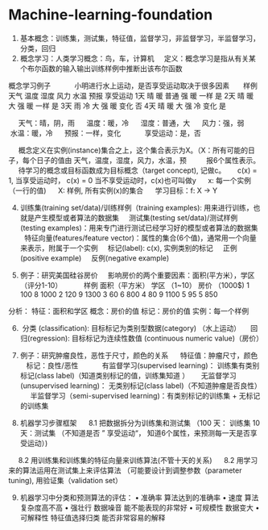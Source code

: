 # Machine-learning-foundation
1. 基本概念：训练集，测试集，特征值，监督学习，非监督学习，半监督学习，分类，回归
2. 概念学习：人类学习概念：鸟，车，计算机
    定义：概念学习是指从有关某个布尔函数的输入输出训练样例中推断出该布尔函数

概念学习例子
     
     小明进行水上运动，是否享受运动取决于很多因素
     
样例	天气	温度	湿度	风力	水温	预报	享受运动
1天	晴	暖	普通	强	暖	一样	是
2天	晴	暖	大	强	暖	一样	是
3天	雨	冷	大	强	暖	变化	否
4天  	晴	暖	大	强	冷	变化	是





     天气：晴，阴，雨
     温度：暖，冷
     湿度：普通，大
     风力：强，弱
     水温：暖，冷
     预报：一样，变化
     
     享受运动：是，否

     概念定义在实例(instance)集合之上，这个集合表示为X。（X：所有可能的日子，每个日子的值由 天气，温度，湿度，风力，水温，预          报6个属性表示。
     待学习的概念或目标函数成为目标概念（target concept), 记做c。
     c(x) = 1, 当享受运动时， c(x) = 0 当不享受运动时，c(x)也可叫做y
     x: 每一个实例（一行的值)
     X: 样例, 所有实例(x)的集合
     学习目标：f: X -> Y




4. 训练集(training set/data)/训练样例（training examples): 用来进行训练，也就是产生模型或者算法的数据集
    测试集(testing set/data)/测试样例 (testing examples)：用来专门进行测试已经学习好的模型或者算法的数据集
    特征向量(features/feature vector)：属性的集合(6个值)，通常用一个向量来表示，附属于一个实例
    标记(label): c(x), 实例类别的标记
    正例(positive example)
    反例(negative example)




5. 例子：研究美国硅谷房价
    影响房价的两个重要因素：面积(平方米），学区（评分1-10）
   
     
样例	面积（平方米）	学区 （1~10）	房价 （1000$)
1	100	8	1000
2	120	9	1300
3	60	6	800
4	80	9	1100
5	95	5	850

分析：
特征：面积和学区
概念：房价的值
标记：房价的值
实例：每一个样例

6.  分类 (classification): 目标标记为类别型数据(category) （水上运动）
    回归(regression): 目标标记为连续性数值 (continuous numeric value)（房价）


7. 例子：研究肿瘤良性，恶性于尺寸，颜色的关系
     特征值：肿瘤尺寸，颜色
     标记：良性/恶性
     
     有监督学习(supervised learning)： 训练集有类别标记(class label)（知道类别标记的值，训练集知道  ）
     无监督学习(unsupervised learning)： 无类别标记(class label)（不知道肿瘤是否良性）
     半监督学习（semi-supervised learning)：有类别标记的训练集 + 无标记的训练集

8. 机器学习步骤框架
     8.1 把数据拆分为训练集和测试集
（100 天： 训练集
    10天：测试集 （不知道是否 ” 享受运动“， 知道6个属性，来预测每一天是否享受运动）)

     8.2 用训练集和训练集的特征向量来训练算法(不管十天的关系)
     8.2 用学习来的算法运用在测试集上来评估算法 （可能要设计到调整参数（parameter tuning), 用验证集（validation set）


9. 机器学习中分类和预测算法的评估：
	• 准确率   算法达到的准确率
	• 速度      算法复杂度高不高
	• 强壮行   数据噪音   能不能表现的非常好
	• 可规模性  数据变大
	• 可解释性   特征值选择归类   能否非常容易的解释
